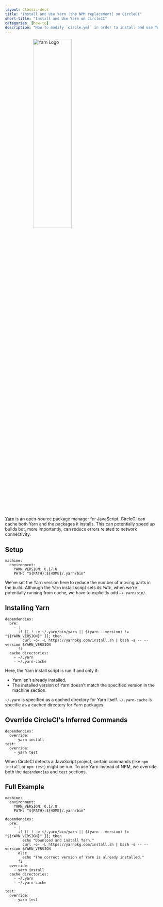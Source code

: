 ```yaml
---
layout: classic-docs
title: "Install and Use Yarn (the NPM replacement) on CircleCI"
short-title: "Install and Use Yarn on CircleCI"
categories: [how-to]
description: "How to modify `circle.yml` in order to install and use Yarn on CircleCI."
---
```


<img src="{{site.baseurl}}/assets/img/logos/yarn-logo.svg" style="display:block;margin:15px auto;width:40%;min-width:320px;" alt="Yarn Logo" />

[Yarn][yarn-site] is an open-source package manager for JavaScript. CircleCI can cache both Yarn and the packages it installs. This can potentially speed up builds but, more importantly, can reduce errors related to network connectivity.

## Setup

```
machine:
  environment:
    YARN_VERSION: 0.17.8
    PATH: "${PATH}:${HOME}/.yarn/bin"
```

We've set the Yarn version here to reduce the number of moving parts in the build. Although the Yarn install script sets its `PATH`, when we're potentially running from cache, we have to explicitly add `~/.yarn/bin/`.

## Installing Yarn

```
dependencies:
  pre:
    - |
      if [[ ! -e ~/.yarn/bin/yarn || $(yarn --version) != "${YARN_VERSION}" ]]; then
        curl -o- -L https://yarnpkg.com/install.sh | bash -s -- --version $YARN_VERSION
      fi
  cache_directories:
    - ~/.yarn
    - ~/.yarn-cache
```

Here, the Yarn install script is run if and only if:

* Yarn isn't already installed.
* The installed version of Yarn doesn't match the specified version in the machine section.

`~/.yarn` is specified as a cached directory for Yarn itself. `~/.yarn-cache` is specific as a cached directory for Yarn packages.

## Override CircleCI's Inferred Commands

```
dependencies:
  override:
    - yarn install
test:
  override:
    - yarn test
```

When CircleCI detects a JavaScript project, certain commands (like `npm install` or `npm test`) might be run. To use Yarn instead of NPM, we override both the `dependencies` and `test` sections.

## Full Example

```
machine:
  environment:
    YARN_VERSION: 0.17.8
    PATH: "${PATH}:${HOME}/.yarn/bin"

dependencies:
  pre:
    - |
      if [[ ! -e ~/.yarn/bin/yarn || $(yarn --version) != "${YARN_VERSION}" ]]; then
        echo "Download and install Yarn."
        curl -o- -L https://yarnpkg.com/install.sh | bash -s -- --version $YARN_VERSION
      else
        echo "The correct version of Yarn is already installed."
      fi
  override:
    - yarn install
  cache_directories:
    - ~/.yarn
    - ~/.yarn-cache

test:
  override:
    - yarn test
```



[yarn-site]: https://yarnpkg.com/
